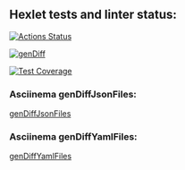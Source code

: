 ## Hexlet tests and linter status:
[![Actions Status](https://github.com/Max-climber/frontend-project-46/actions/workflows/hexlet-check.yml/badge.svg)](https://github.com/Max-climber/frontend-project-46/actions)

[![genDiff](https://github.com/Max-climber/frontend-project-46/actions/workflows/genDiff.yml/badge.svg)](https://github.com/Max-climber/frontend-project-46/actions/workflows/genDiff.yml)

[![Test Coverage](https://api.codeclimate.com/v1/badges/0f402dd28fed75220279/test_coverage)](https://codeclimate.com/github/Max-climber/frontend-project-46/test_coverage)


### Asciinema genDiffJsonFiles:

[genDiffJsonFiles](https://asciinema.org/a/JoesTXqFfDeU6vaDIvETRyIcm)

### Asciinema genDiffYamlFiles:
[genDiffYamlFiles](https://asciinema.org/a/QLuTXch9J7fnpg7uxo4BBbviG)